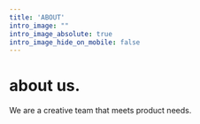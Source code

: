```yaml
---
title: 'ABOUT'
intro_image: ""
intro_image_absolute: true
intro_image_hide_on_mobile: false
---
```


# about us.

We are a creative team that meets product&nbsp;needs.
